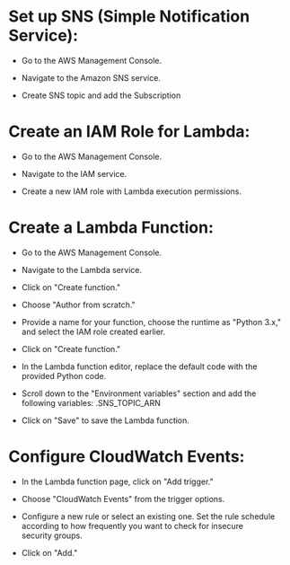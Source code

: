 # Set up SNS (Simple Notification Service):
* Go to the AWS Management Console.

* Navigate to the Amazon SNS service.

* Create SNS topic and add the Subscription

# Create an IAM Role for Lambda:
* Go to the AWS Management Console.

* Navigate to the IAM service.

* Create a new IAM role with Lambda execution permissions.

 # Create a Lambda Function:

 * Go to the AWS Management Console.

 * Navigate to the Lambda service.

 * Click on "Create function."

 * Choose "Author from scratch."

 * Provide a name for your function, choose the runtime as "Python 3.x," and select the IAM role created earlier.

 * Click on "Create function."

 * In the Lambda function editor, replace the default code with the provided Python code.

 * Scroll down to the "Environment variables" section and add the following variables:
      .SNS_TOPIC_ARN

 * Click on "Save" to save the Lambda function.

# Configure CloudWatch Events:

* In the Lambda function page, click on "Add trigger."

* Choose "CloudWatch Events" from the trigger options.

* Configure a new rule or select an existing one. Set the rule schedule according to how frequently you want to check for insecure     
     security groups.

* Click on "Add."
